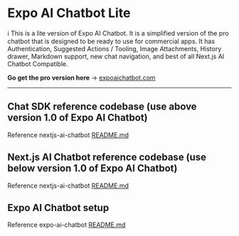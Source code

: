 # Expo AI Chatbot Lite

ℹ️ This is a lite version of Expo AI Chatbot. It is a simplified version of the pro chatbot that is designed to be ready to use for commercial apps. It has Authentication, Suggested Actions / Tooling, Image Attachments, History drawer, Markdown support, new chat navigation, and best of all Next.js AI Chatbot Compatible. 

**Go get the pro version here** → [expoaichatbot.com](https://www.expoaichatbot.com)


---
## Chat SDK  reference codebase (use above version 1.0 of Expo AI Chatbot)

Reference nextjs-ai-chatbot [README.md](./ai-chatbot/README.md)

## Next.js AI Chatbot reference codebase (use below version 1.0 of Expo AI Chatbot)

Reference nextjs-ai-chatbot [README.md](./nextjs-ai-chatbot/README.md)

## Expo AI Chatbot setup

Reference expo-ai-chatbot [README.md](./expo-ai-chatbot/README.md)

